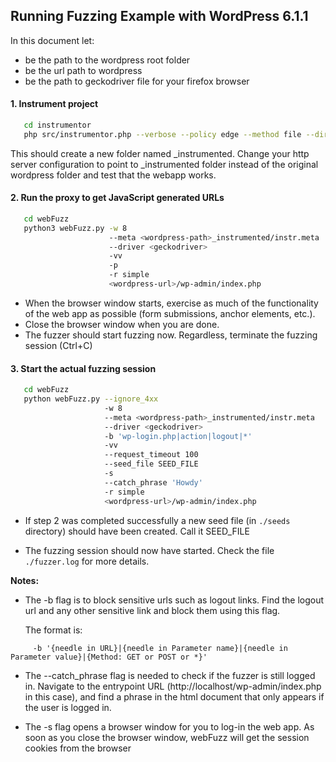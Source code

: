 ## Running Fuzzing Example with WordPress 6.1.1

In this document let:
- <wordpress-path> be the path to the wordpress root folder 
- <wordpress-url> be the url path to wordpress
- <geckodriver> be the path to geckodriver file for your firefox browser

#### 1. Instrument project 


```bash
   cd instrumentor
   php src/instrumentor.php --verbose --policy edge --method file --dir <wordpress-path>
```

This should create a new folder named <wordpress-path>_instrumented.
Change your http server configuration to point to _instrumented folder
instead of the original wordpress folder and test that the webapp works.

#### 2. Run the proxy to get JavaScript generated URLs


```bash
   cd webFuzz
   python3 webFuzz.py -w 8 
                      --meta <wordpress-path>_instrumented/instr.meta 
                      --driver <geckodriver>
                      -vv 
                      -p
                      -r simple 
                      <wordpress-url>/wp-admin/index.php
```
   
   + When the browser window starts, exercise as much of the functionality
     of the web app as possible (form submissions, anchor elements, etc.). 
   + Close the browser window when you are done. 
   + The fuzzer should start fuzzing now. 
     Regardless, terminate the fuzzing session (Ctrl+C)
   
   
#### 3. Start the actual fuzzing session


```bash
   cd webFuzz
   python webFuzz.py --ignore_4xx 
                     -w 8 
                     --meta <wordpress-path>_instrumented/instr.meta 
                     --driver <geckodriver>
                     -b 'wp-login.php|action|logout|*' 
                     -vv
                     --request_timeout 100 
                     --seed_file SEED_FILE 
                     -s 
                     --catch_phrase 'Howdy'
                     -r simple 
                     <wordpress-url>/wp-admin/index.php
```
   
   + If step 2 was completed successfully a new seed file (in `./seeds` directory) should have been created.
     Call it SEED_FILE

   + The fuzzing session should now have started. 
     Check the file `./fuzzer.log` for more details.
   
   __Notes:__ 
   
   + The -b flag is to block sensitive urls such as logout links. 
     Find the logout url and any other sensitive link and block 
     them using this flag.

     The format is:
```
     -b '{needle in URL}|{needle in Parameter name}|{needle in Parameter value}|{Method: GET or POST or *}'
```
   
   + The --catch_phrase flag is needed to check if the fuzzer is still logged in. 
     Navigate to the entrypoint URL (http://localhost/wp-admin/index.php in this case), 
     and find a phrase in the html document that only appears if the user is logged in.
   
   + The -s flag opens a browser window for you to log-in the web app. As soon as you
     close the browser window, webFuzz will get the session cookies from the browser
